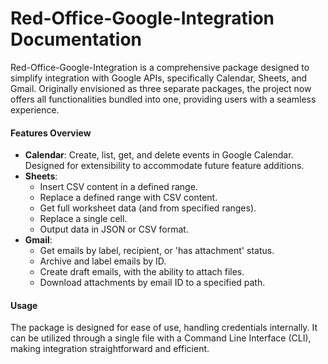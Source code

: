 # Red-Office-Google-Integration Documentation
Red-Office-Google-Integration is a comprehensive package designed to simplify integration with Google APIs, specifically Calendar, Sheets, and Gmail. Originally envisioned as three separate packages, the project now offers all functionalities bundled into one, providing users with a seamless experience.

#### Features Overview
- **Calendar**: Create, list, get, and delete events in Google Calendar. Designed for extensibility to accommodate future feature additions.
- **Sheets**:
    - Insert CSV content in a defined range.
    - Replace a defined range with CSV content.
    - Get full worksheet data (and from specified ranges).
    - Replace a single cell.
    - Output data in JSON or CSV format.
- **Gmail**:
    - Get emails by label, recipient, or 'has attachment' status.
    - Archive and label emails by ID.
    - Create draft emails, with the ability to attach files.
    - Download attachments by email ID to a specified path.

#### Usage
The package is designed for ease of use, handling credentials internally. It can be utilized through a single file with a Command Line Interface (CLI), making integration straightforward and efficient.


